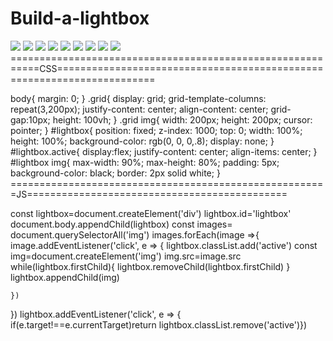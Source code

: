 # Build-a-lightbox
<!DOCTYPE html>
<html lang="en">
<head>
    <meta charset="UTF-8">
    <meta http-equiv="X-UA-Compatible" content="IE=edge">
    <link rel="stylesheet"href="lightbox.css">
    <script defer src= lightbox.js> </script>
    <meta name="viewport" content="width=device-width, initial-scale=1.0">
    <title>LightBox</title>
</head>
<body>
    <div class="grid">
        <img src="http://source.unsplash.com/400x400?speakers">
        <img src="http://source.unsplash.com/400x400?microphones">
        <img src="http://source.unsplash.com/400x400?karaoke">
        <img src="http://source.unsplash.com/400x400?concert">
        <img src="http://source.unsplash.com/400x400?wedding">
        <img src="http://source.unsplash.com/400x400?inflatable">
        <img src="http://source.unsplash.com/400x400?champagne">
        <img src="http://source.unsplash.com/400x400?pool party">
        <img src="http://source.unsplash.com/400x400?celebration">
    </div>
</body>
</html>
===========================================================CSS=======================================================================

body{
    margin: 0;
}
.grid{
    display: grid;
    grid-template-columns: repeat(3,200px);
    justify-content: center;
    align-content: center;
    grid-gap:10px;
    height: 100vh;
}
.grid img{
    width: 200px;
    height: 200px;
    cursor: pointer;
}
#lightbox{
    position: fixed;
    z-index: 1000;
    top: 0;
    width: 100%;
    height: 100%;
    background-color: rgb(0, 0, 0,.8);
    display: none;
}
#lightbox.active{
    display:flex;
    justify-content: center;
    align-items: center;
}
#lightbox img{
    max-width: 90%;
    max-height: 80%;
    padding: 5px;
    background-color: black;
    border: 2px solid white;
}
=======================================================JS=============================================

const lightbox=document.createElement('div')
lightbox.id='lightbox'
document.body.appendChild(lightbox)
const images= document.querySelectorAll('img')
images.forEach(image =>{
    image.addEventListener('click', e => {
        lightbox.classList.add('active')
        const img=document.createElement('img')
        img.src=image.src
        while(lightbox.firstChild){
            lightbox.removeChild(lightbox.firstChild)
        }
        lightbox.appendChild(img)


    })
})
lightbox.addEventListener('click', e => {
    if(e.target!==e.currentTarget)return
    lightbox.classList.remove('active')})
